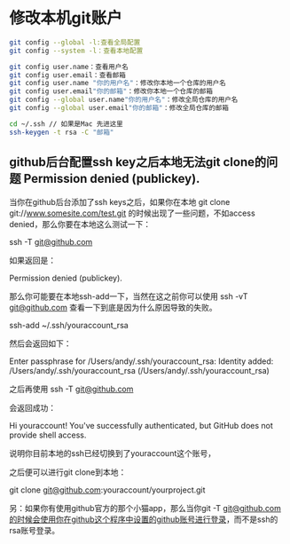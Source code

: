 # 修改本机git账户

```sh
git config --global -l:查看全局配置
git config --system -l：查看本地配置

git config user.name：查看用户名
git config user.email：查看邮箱
git config user.name "你的用户名"：修改你本地一个仓库的用户名
git config user.email"你的邮箱"：修改你本地一个仓库的邮箱
git config --global user.name"你的用户名"：修改全局仓库的用户名
git config --global user.email"你的邮箱"：修改全局仓库的邮箱

cd ~/.ssh // 如果是Mac 先进这里
ssh-keygen -t rsa -C "邮箱"
```

## github后台配置ssh key之后本地无法git clone的问题 Permission denied (publickey).

当你在github后台添加了ssh keys之后，如果你在本地 git clone git://www.somesite.com/test.git 的时候出现了一些问题，不如access denied，那么你要在本地这么测试一下：

ssh -T git@github.com

如果返回是：

Permission denied (publickey).

那么你可能要在本地ssh-add一下，当然在这之前你可以使用 ssh -vT git@github.com 查看一下到底是因为什么原因导致的失败。

ssh-add ~/.ssh/youraccount_rsa

然后会返回如下：

Enter passphrase for /Users/andy/.ssh/youraccount_rsa:
Identity added: /Users/andy/.ssh/youraccount_rsa (/Users/andy/.ssh/youraccount_rsa)

之后再使用 ssh -T git@github.com

会返回成功：

Hi youraccount! You've successfully authenticated, but GitHub does not provide shell access.

说明你目前本地的ssh已经切换到了youraccount这个账号，

之后便可以进行git clone到本地：

git clone git@github.com:youraccount/yourproject.git

另：如果你有使用github官方的那个小猫app，那么当你git -T git@github.com的时候会使用你在github这个程序中设置的github账号进行登录，而不是ssh的rsa账号登录。




